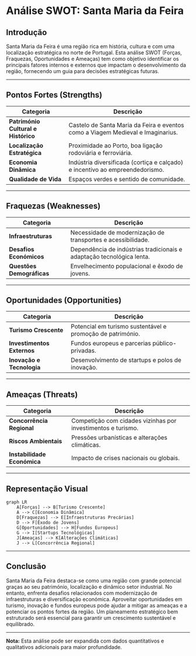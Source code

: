 # Análise SWOT: Santa Maria da Feira

## Introdução
Santa Maria da Feira é uma região rica em história, cultura e com uma localização estratégica no norte de Portugal. Esta análise SWOT (Forças, Fraquezas, Oportunidades e Ameaças) tem como objetivo identificar os principais fatores internos e externos que impactam o desenvolvimento da região, fornecendo um guia para decisões estratégicas futuras.

---

## Pontos Fortes (Strengths)
| **Categoria**                     | **Descrição**                                                                 |
|-----------------------------------|-------------------------------------------------------------------------------|
| **Património Cultural e Histórico** | Castelo de Santa Maria da Feira e eventos como a Viagem Medieval e Imaginarius. |
| **Localização Estratégica**        | Proximidade ao Porto, boa ligação rodoviária e ferroviária.                    |
| **Economia Dinâmica**              | Indústria diversificada (cortiça e calçado) e incentivo ao empreendedorismo.   |
| **Qualidade de Vida**              | Espaços verdes e sentido de comunidade.                                       |

---

## Fraquezas (Weaknesses)
| **Categoria**                     | **Descrição**                                                                 |
|-----------------------------------|-------------------------------------------------------------------------------|
| **Infraestruturas**               | Necessidade de modernização de transportes e acessibilidade.                  |
| **Desafios Económicos**           | Dependência de indústrias tradicionais e adaptação tecnológica lenta.          |
| **Questões Demográficas**         | Envelhecimento populacional e êxodo de jovens.                                |

---

## Oportunidades (Opportunities)
| **Categoria**                     | **Descrição**                                                                 |
|-----------------------------------|-------------------------------------------------------------------------------|
| **Turismo Crescente**             | Potencial em turismo sustentável e promoção de património.                    |
| **Investimentos Externos**        | Fundos europeus e parcerias público-privadas.                                 |
| **Inovação e Tecnologia**         | Desenvolvimento de startups e polos de inovação.                              |

---

## Ameaças (Threats)
| **Categoria**                     | **Descrição**                                                                 |
|-----------------------------------|-------------------------------------------------------------------------------|
| **Concorrência Regional**         | Competição com cidades vizinhas por investimentos e turismo.                  |
| **Riscos Ambientais**             | Pressões urbanísticas e alterações climáticas.                                |
| **Instabilidade Económica**       | Impacto de crises nacionais ou globais.                                       |

---

## Representação Visual
```mermaid
graph LR
    A[Forças] --> B[Turismo Crescente]
    A --> C[Economia Dinâmica]
    D[Fraquezas] --> E[Infraestruturas Precárias]
    D --> F[Êxodo de Jovens]
    G[Oportunidades] --> H[Fundos Europeus]
    G --> I[Startups Tecnológicas]
    J[Ameaças] --> K[Alterações Climáticas]
    J --> L[Concorrência Regional]
```

---

## Conclusão
Santa Maria da Feira destaca-se como uma região com grande potencial graças ao seu património, localização e dinâmico setor industrial. No entanto, enfrenta desafios relacionados com modernização de infraestruturas e diversificação económica. Aproveitar oportunidades em turismo, inovação e fundos europeus pode ajudar a mitigar as ameaças e a potenciar os pontos fortes da região. Um planeamento estratégico bem estruturado será essencial para garantir um crescimento sustentável e equilibrado.

---

**Nota:** Esta análise pode ser expandida com dados quantitativos e qualitativos adicionais para maior profundidade.
